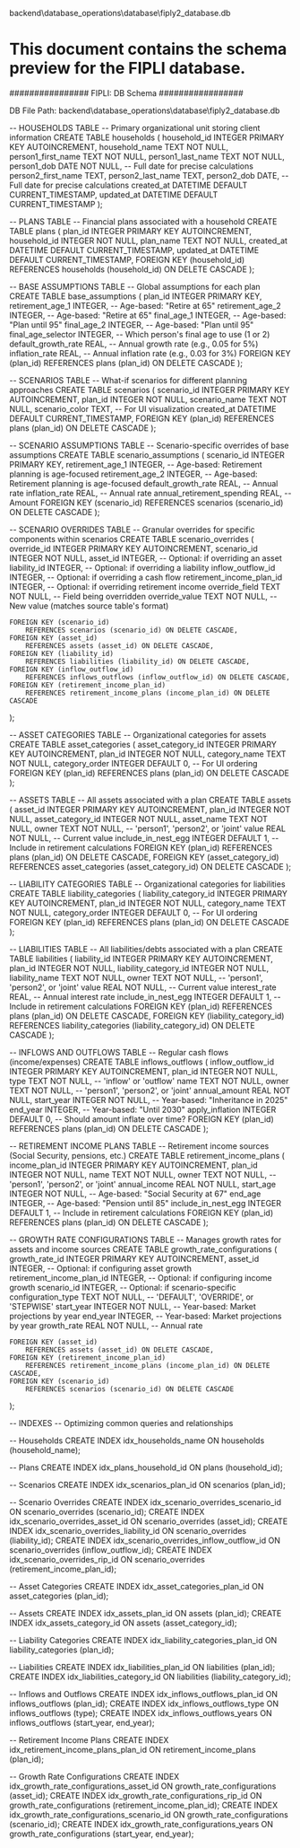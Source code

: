 backend\database_operations\database\fiply2_database.db

# This document contains the schema preview for the FIPLI database.

################ FIPLI: DB Schema #################

DB File Path: backend\database_operations\database\fiply2_database.db


-- HOUSEHOLDS TABLE
-- Primary organizational unit storing client information
CREATE TABLE households (
    household_id INTEGER PRIMARY KEY AUTOINCREMENT,
    household_name TEXT NOT NULL,
    person1_first_name TEXT NOT NULL,
    person1_last_name TEXT NOT NULL,
    person1_dob DATE NOT NULL,                      -- Full date for precise calculations
    person2_first_name TEXT,
    person2_last_name TEXT,
    person2_dob DATE,                               -- Full date for precise calculations
    created_at DATETIME DEFAULT CURRENT_TIMESTAMP,
    updated_at DATETIME DEFAULT CURRENT_TIMESTAMP
);


-- PLANS TABLE
-- Financial plans associated with a household
CREATE TABLE plans (
    plan_id INTEGER PRIMARY KEY AUTOINCREMENT,
    household_id INTEGER NOT NULL,
    plan_name TEXT NOT NULL,
    created_at DATETIME DEFAULT CURRENT_TIMESTAMP,
    updated_at DATETIME DEFAULT CURRENT_TIMESTAMP,
    FOREIGN KEY (household_id) REFERENCES households (household_id) ON DELETE CASCADE
);

-- BASE ASSUMPTIONS TABLE
-- Global assumptions for each plan
CREATE TABLE base_assumptions (
    plan_id INTEGER PRIMARY KEY,
    retirement_age_1 INTEGER,                       -- Age-based: "Retire at 65"
    retirement_age_2 INTEGER,                       -- Age-based: "Retire at 65"
    final_age_1 INTEGER,                           -- Age-based: "Plan until 95"
    final_age_2 INTEGER,                           -- Age-based: "Plan until 95"
    final_age_selector INTEGER,                     -- Which person's final age to use (1 or 2)
    default_growth_rate REAL,                      -- Annual growth rate (e.g., 0.05 for 5%)
    inflation_rate REAL,                           -- Annual inflation rate (e.g., 0.03 for 3%)
    FOREIGN KEY (plan_id) REFERENCES plans (plan_id) ON DELETE CASCADE
);

-- SCENARIOS TABLE
-- What-if scenarios for different planning approaches
CREATE TABLE scenarios (
    scenario_id INTEGER PRIMARY KEY AUTOINCREMENT,
    plan_id INTEGER NOT NULL,
    scenario_name TEXT NOT NULL,
    scenario_color TEXT,                            -- For UI visualization
    created_at DATETIME DEFAULT CURRENT_TIMESTAMP,
    FOREIGN KEY (plan_id) REFERENCES plans (plan_id) ON DELETE CASCADE
);

-- SCENARIO ASSUMPTIONS TABLE
-- Scenario-specific overrides of base assumptions
CREATE TABLE scenario_assumptions (
    scenario_id INTEGER PRIMARY KEY,
    retirement_age_1 INTEGER,                       -- Age-based: Retirement planning is age-focused
    retirement_age_2 INTEGER,                       -- Age-based: Retirement planning is age-focused
    default_growth_rate REAL,                      -- Annual rate
    inflation_rate REAL,                           -- Annual rate
    annual_retirement_spending REAL,                -- Amount
    FOREIGN KEY (scenario_id) REFERENCES scenarios (scenario_id) ON DELETE CASCADE
);

-- SCENARIO OVERRIDES TABLE
-- Granular overrides for specific components within scenarios
CREATE TABLE scenario_overrides (
    override_id INTEGER PRIMARY KEY AUTOINCREMENT,
    scenario_id INTEGER NOT NULL,
    asset_id INTEGER,                               -- Optional: if overriding an asset
    liability_id INTEGER,                           -- Optional: if overriding a liability
    inflow_outflow_id INTEGER,                      -- Optional: if overriding a cash flow
    retirement_income_plan_id INTEGER,              -- Optional: if overriding retirement income
    override_field TEXT NOT NULL,                   -- Field being overridden
    override_value TEXT NOT NULL,                   -- New value (matches source table's format)
    
    FOREIGN KEY (scenario_id) 
        REFERENCES scenarios (scenario_id) ON DELETE CASCADE,
    FOREIGN KEY (asset_id) 
        REFERENCES assets (asset_id) ON DELETE CASCADE,
    FOREIGN KEY (liability_id) 
        REFERENCES liabilities (liability_id) ON DELETE CASCADE,
    FOREIGN KEY (inflow_outflow_id) 
        REFERENCES inflows_outflows (inflow_outflow_id) ON DELETE CASCADE,
    FOREIGN KEY (retirement_income_plan_id)
        REFERENCES retirement_income_plans (income_plan_id) ON DELETE CASCADE
);

-- ASSET CATEGORIES TABLE
-- Organizational categories for assets
CREATE TABLE asset_categories (
    asset_category_id INTEGER PRIMARY KEY AUTOINCREMENT,
    plan_id INTEGER NOT NULL,
    category_name TEXT NOT NULL,
    category_order INTEGER DEFAULT 0,               -- For UI ordering
    FOREIGN KEY (plan_id) REFERENCES plans (plan_id) ON DELETE CASCADE
);

-- ASSETS TABLE
-- All assets associated with a plan
CREATE TABLE assets (
    asset_id INTEGER PRIMARY KEY AUTOINCREMENT,
    plan_id INTEGER NOT NULL,
    asset_category_id INTEGER NOT NULL,
    asset_name TEXT NOT NULL,
    owner TEXT NOT NULL,                           -- 'person1', 'person2', or 'joint'
    value REAL NOT NULL,                          -- Current value
    include_in_nest_egg INTEGER DEFAULT 1,        -- Include in retirement calculations
    FOREIGN KEY (plan_id) REFERENCES plans (plan_id) ON DELETE CASCADE,
    FOREIGN KEY (asset_category_id) REFERENCES asset_categories (asset_category_id) ON DELETE CASCADE
);

-- LIABILITY CATEGORIES TABLE
-- Organizational categories for liabilities
CREATE TABLE liability_categories (
    liability_category_id INTEGER PRIMARY KEY AUTOINCREMENT,
    plan_id INTEGER NOT NULL,
    category_name TEXT NOT NULL,
    category_order INTEGER DEFAULT 0,               -- For UI ordering
    FOREIGN KEY (plan_id) REFERENCES plans (plan_id) ON DELETE CASCADE
);

-- LIABILITIES TABLE
-- All liabilities/debts associated with a plan
CREATE TABLE liabilities (
    liability_id INTEGER PRIMARY KEY AUTOINCREMENT,
    plan_id INTEGER NOT NULL,
    liability_category_id INTEGER NOT NULL,
    liability_name TEXT NOT NULL,
    owner TEXT NOT NULL,                           -- 'person1', 'person2', or 'joint'
    value REAL NOT NULL,                          -- Current value
    interest_rate REAL,                           -- Annual interest rate
    include_in_nest_egg INTEGER DEFAULT 1,        -- Include in retirement calculations
    FOREIGN KEY (plan_id) REFERENCES plans (plan_id) ON DELETE CASCADE,
    FOREIGN KEY (liability_category_id) REFERENCES liability_categories (liability_category_id) ON DELETE CASCADE
);

-- INFLOWS AND OUTFLOWS TABLE
-- Regular cash flows (income/expenses)
CREATE TABLE inflows_outflows (
    inflow_outflow_id INTEGER PRIMARY KEY AUTOINCREMENT,
    plan_id INTEGER NOT NULL,
    type TEXT NOT NULL,                           -- 'inflow' or 'outflow'
    name TEXT NOT NULL,
    owner TEXT NOT NULL,                          -- 'person1', 'person2', or 'joint'
    annual_amount REAL NOT NULL,
    start_year INTEGER NOT NULL,                  -- Year-based: "Inheritance in 2025"
    end_year INTEGER,                             -- Year-based: "Until 2030"
    apply_inflation INTEGER DEFAULT 0,            -- Should amount inflate over time?
    FOREIGN KEY (plan_id) REFERENCES plans (plan_id) ON DELETE CASCADE
);

-- RETIREMENT INCOME PLANS TABLE
-- Retirement income sources (Social Security, pensions, etc.)
CREATE TABLE retirement_income_plans (
    income_plan_id INTEGER PRIMARY KEY AUTOINCREMENT,
    plan_id INTEGER NOT NULL,
    name TEXT NOT NULL,
    owner TEXT NOT NULL,                          -- 'person1', 'person2', or 'joint'
    annual_income REAL NOT NULL,
    start_age INTEGER NOT NULL,                   -- Age-based: "Social Security at 67"
    end_age INTEGER,                              -- Age-based: "Pension until 85"
    include_in_nest_egg INTEGER DEFAULT 1,        -- Include in retirement calculations
    FOREIGN KEY (plan_id) REFERENCES plans (plan_id) ON DELETE CASCADE
);

-- GROWTH RATE CONFIGURATIONS TABLE
-- Manages growth rates for assets and income sources
CREATE TABLE growth_rate_configurations (
    growth_rate_id INTEGER PRIMARY KEY AUTOINCREMENT,
    asset_id INTEGER,                               -- Optional: if configuring asset growth
    retirement_income_plan_id INTEGER,              -- Optional: if configuring income growth
    scenario_id INTEGER,                            -- Optional: if scenario-specific
    configuration_type TEXT NOT NULL,               -- 'DEFAULT', 'OVERRIDE', or 'STEPWISE'
    start_year INTEGER NOT NULL,                    -- Year-based: Market projections by year
    end_year INTEGER,                               -- Year-based: Market projections by year
    growth_rate REAL NOT NULL,                      -- Annual rate
    
    FOREIGN KEY (asset_id)
        REFERENCES assets (asset_id) ON DELETE CASCADE,
    FOREIGN KEY (retirement_income_plan_id)
        REFERENCES retirement_income_plans (income_plan_id) ON DELETE CASCADE,
    FOREIGN KEY (scenario_id)
        REFERENCES scenarios (scenario_id) ON DELETE CASCADE
);

-- INDEXES
-- Optimizing common queries and relationships

-- Households
CREATE INDEX idx_households_name ON households (household_name);

-- Plans
CREATE INDEX idx_plans_household_id ON plans (household_id);

-- Scenarios
CREATE INDEX idx_scenarios_plan_id ON scenarios (plan_id);

-- Scenario Overrides
CREATE INDEX idx_scenario_overrides_scenario_id ON scenario_overrides (scenario_id);
CREATE INDEX idx_scenario_overrides_asset_id ON scenario_overrides (asset_id);
CREATE INDEX idx_scenario_overrides_liability_id ON scenario_overrides (liability_id);
CREATE INDEX idx_scenario_overrides_inflow_outflow_id ON scenario_overrides (inflow_outflow_id);
CREATE INDEX idx_scenario_overrides_rip_id ON scenario_overrides (retirement_income_plan_id);

-- Asset Categories
CREATE INDEX idx_asset_categories_plan_id ON asset_categories (plan_id);

-- Assets
CREATE INDEX idx_assets_plan_id ON assets (plan_id);
CREATE INDEX idx_assets_category_id ON assets (asset_category_id);

-- Liability Categories
CREATE INDEX idx_liability_categories_plan_id ON liability_categories (plan_id);

-- Liabilities
CREATE INDEX idx_liabilities_plan_id ON liabilities (plan_id);
CREATE INDEX idx_liabilities_category_id ON liabilities (liability_category_id);

-- Inflows and Outflows
CREATE INDEX idx_inflows_outflows_plan_id ON inflows_outflows (plan_id);
CREATE INDEX idx_inflows_outflows_type ON inflows_outflows (type);
CREATE INDEX idx_inflows_outflows_years ON inflows_outflows (start_year, end_year);

-- Retirement Income Plans
CREATE INDEX idx_retirement_income_plans_plan_id ON retirement_income_plans (plan_id);

-- Growth Rate Configurations
CREATE INDEX idx_growth_rate_configurations_asset_id ON growth_rate_configurations (asset_id);
CREATE INDEX idx_growth_rate_configurations_rip_id ON growth_rate_configurations (retirement_income_plan_id);
CREATE INDEX idx_growth_rate_configurations_scenario_id ON growth_rate_configurations (scenario_id);
CREATE INDEX idx_growth_rate_configurations_years ON growth_rate_configurations (start_year, end_year);